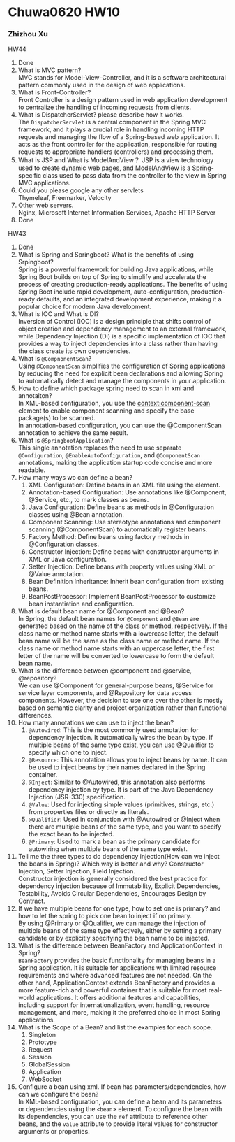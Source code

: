 # Chuwa0620 HW10
### Zhizhou Xu  
HW44
1. Done  
2. What is MVC pattern?  
   MVC stands for Model-View-Controller, and it is a software architectural pattern commonly used in the design of web applications.  
3. What is Front-Controller?  
   Front Controller is a design pattern used in web application development to centralize the handling of incoming requests from clients.  
4. What is DispatcherServlet? please describe how it works.  
   The `DispatcherServlet` is a central component in the Spring MVC framework, and it plays a crucial role in handling incoming HTTP requests and managing the flow of a Spring-based web application. It acts as the front controller for the application, responsible for routing requests to appropriate handlers (controllers) and processing them.  
5. What is JSP and What is ModelAndView？
   JSP is a view technology used to create dynamic web pages, and ModelAndView is a Spring-specific class used to pass data from the controller to the view in Spring MVC applications.  
6. Could you please google any other servlets  
   Thymeleaf, Freemarker, Velocity  
7. Other web servers.  
   Nginx, Microsoft Internet Information Services, Apache HTTP Server  
8. Done  

HW43  
1. Done  
2. What is Spring and Springboot? What is the benefits of using Srpingboot?  
   Spring is a powerful framework for building Java applications, while Spring Boot builds on top of Spring to simplify and accelerate the process of creating production-ready applications. The benefits of using Spring Boot include rapid development, auto-configuration, production-ready defaults, and an integrated development experience, making it a popular choice for modern Java development.  
3. What is IOC and What is DI?  
   Inversion of Control (IOC) is a design principle that shifts control of object creation and dependency management to an external framework, while Dependency Injection (DI) is a specific implementation of IOC that provides a way to inject dependencies into a class rather than having the class create its own dependencies.  
4. What is  `@CompnonentScan`?  
   Using `@ComponentScan` simplifies the configuration of Spring applications by reducing the need for explicit bean declarations and allowing Spring to automatically detect and manage the components in your application.  
5. How to define which package spring need to scan in xml and annotaiton?  
   In XML-based configuration, you use the <context:component-scan> element to enable component scanning and specify the base package(s) to be scanned.  
   In annotation-based configuration, you can use the @ComponentScan annotation to achieve the same result.  
6. What is  `@SpringbootApplication`?  
   This single annotation replaces the need to use separate `@Configuration`, `@EnableAutoConfiguration`, and `@ComponentScan` annotations, making the application startup code concise and more readable.  
7. How many ways wo can define a bean?  
   1. XML Configuration: Define beans in an XML file using the <bean> element.
   2. Annotation-based Configuration: Use annotations like @Component, @Service, etc., to mark classes as beans.
   3. Java Configuration: Define beans as methods in @Configuration classes using @Bean annotation.
   4. Component Scanning: Use stereotype annotations and component scanning (@ComponentScan) to automatically register beans.
   5. Factory Method: Define beans using factory methods in @Configuration classes.
   6. Constructor Injection: Define beans with constructor arguments in XML or Java configuration.
   7. Setter Injection: Define beans with property values using XML or @Value annotation.
   8. Bean Definition Inheritance: Inherit bean configuration from existing beans.
   9. BeanPostProcessor: Implement BeanPostProcessor to customize bean instantiation and configuration.  
8.  What is default bean name for  @Component and  @Bean?  
    In Spring, the default bean names for `@Component` and `@Bean` are generated based on the name of the class or method, respectively. If the class name or method name starts with a lowercase letter, the default bean name will be the same as the class name or method name. If the class name or method name starts with an uppercase letter, the first letter of the name will be converted to lowercase to form the default bean name.  
9. What is the difference between @component and @service, @repository?  
   We can use @Component for general-purpose beans, @Service for service layer components, and @Repository for data access components. However, the decision to use one over the other is mostly based on semantic clarity and project organization rather than functional differences.  
10. How many annotations we can use to inject the bean?  
    1. `@Autowired`: This is the most commonly used annotation for dependency injection. It automatically wires the bean by type. If multiple beans of the same type exist, you can use @Qualifier to specify which one to inject.
    2. `@Resource`: This annotation allows you to inject beans by name. It can be used to inject beans by their names declared in the Spring container.
    3. `@Inject`: Similar to @Autowired, this annotation also performs dependency injection by type. It is part of the Java Dependency Injection (JSR-330) specification.
    4. `@Value`: Used for injecting simple values (primitives, strings, etc.) from properties files or directly as literals.
    5. `@Qualifier`: Used in conjunction with @Autowired or @Inject when there are multiple beans of the same type, and you want to specify the exact bean to be injected.
    6. `@Primary`: Used to mark a bean as the primary candidate for autowiring when multiple beans of the same type exist.  
11. Tell me the three types to do dependency injection(How can we inject the beans
    in Spring)? Which way is better and why?
    Constructor Injection, Setter Injection, Field Injection.  
    Constructor injection is generally considered the best practice for dependency injection because of Immutability, Explicit Dependencies, Testability, Avoids Circular Dependencies, Encourages Design by Contract.  
12. If we have multiple beans for one type, how to set one is primary? and how to let
    the spring to pick one bean to inject if no primary.  
    By using @Primary or @Qualifier, we can manage the injection of multiple beans of the same type effectively, either by setting a primary candidate or by explicitly specifying the bean name to be injected.  
13. What is the difference between BeanFactory and ApplicationContext in Spring?  
    `BeanFactory` provides the basic functionality for managing beans in a Spring application. It is suitable for applications with limited resource requirements and where advanced features are not needed. On the other hand, ApplicationContext extends BeanFactory and provides a more feature-rich and powerful container that is suitable for most real-world applications. It offers additional features and capabilities, including support for internationalization, event handling, resource management, and more, making it the preferred choice in most Spring applications.  
14. What is the Scope of a Bean?  and list the examples for each scope.  
    1. Singleton  
    2. Prototype  
    3. Request  
    4. Session  
    5. GlobalSession  
    6. Application  
    7. WebSocket  
15. Configure a bean using xml. If bean has parameters/dependencies, how can we
    configure the bean?  
    In XML-based configuration, you can define a bean and its parameters or dependencies using the `<bean`> element. To configure the bean with its dependencies, you can use the `ref` attribute to reference other beans, and the `value` attribute to provide literal values for constructor arguments or properties.